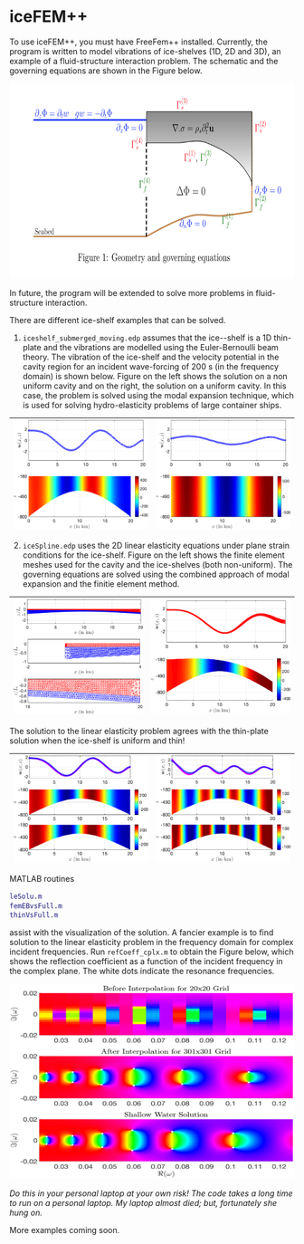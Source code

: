 # iceFEM++

To use iceFEM++, you must have FreeFem++ installed. Currently, the
program is written to model vibrations of ice-shelves (1D, 2D and 3D), an
example of a fluid-structure interaction problem. The schematic and
the governing equations are shown in the Figure below.

<p style='text-align: center;'>
<img width="760" height="345" src="./Images/iceGeo.png" border="0">
</p>


In future, the
program will be extended to solve more problems in fluid-structure
interaction.

There are different ice-shelf examples that can be solved.

1. `iceshelf_submerged_moving.edp` assumes that the ice--shelf is a
1D thin-plate and the vibrations are modelled using the
Euler-Bernoulli beam theory. The vibration of the ice-shelf and the
velocity potential in the cavity region for an
incident wave-forcing of 200 s (in the frequency domain) is shown below. Figure on the left shows the solution on a non uniform cavity and on the right, the solution on a uniform cavity. In this case, the problem is solved using the modal expansion technique, which is used for solving hydro-elasticity problems of large container ships.

| ![Non-Uniform cavity](./Images/femEB1.png) | ![Uniform Cavity](./Images/femEB2.png) |
| ---------------------------------- | ------------------------------ |


2. `iceSpline.edp` uses the 2D linear elasticity equations under plane strain
conditions for the ice-shelf. Figure on the left shows the finite element meshes used for the cavity and the ice-shelves (both non-uniform).
The governing equations are solved using the combined approach of modal expansion and the finitie element method.

| ![Meshes](./Images/femLEmesh.png) | ![Solution](./Images/femLE.png) |
| ---------------------------------- | ------------------------------ |

The solution to the linear elasticity problem agrees with the thin-plate solution when the ice-shelf is uniform and thin!

| ![Meshes](./Images/femLEvsEB3.png) | ![Solution](./Images/femLEvsEB4.png) |
| ---------------------------------- | ------------------------------ |


MATLAB routines
```matlab
leSolu.m
femEBvsFull.m
thinVsFull.m
```
assist with the visualization of the solution. A fancier example is to find solution to the linear elasticity problem in the frequency domain for complex incident frequencies. Run `refCoeff_cplx.m` to obtain the Figure below, which shows the reflection coefficient as a function of the incident frequency in the complex plane. The white dots indicate the resonance frequencies.

<p style='text-align: center;'>
<img width="530" height="345" src="/Images/resonance3.png" border="0">
</p>

*Do this in your personal laptop at your own risk! The code takes a long time to run on a personal laptop. My laptop almost died; but, fortunately she hung on.*

More examples coming soon.
